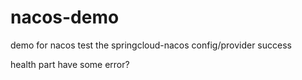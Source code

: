 # nacos-demo
demo for nacos
test the springcloud-nacos config/provider success

health part have some error?
